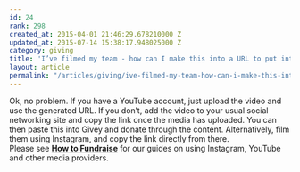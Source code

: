 ```yaml
---
id: 24
rank: 298
created_at: 2015-04-01 21:46:29.678210000 Z
updated_at: 2015-07-14 15:38:17.948025000 Z
category: giving
title: 'I’ve filmed my team - how can I make this into a URL to put into Givey? '
layout: article
permalink: "/articles/giving/ive-filmed-my-team-how-can-i-make-this-into-a-url-to-put-into-givey/"
---
```

Ok, no problem. If you have a YouTube account, just upload the video and use the generated URL. If you don’t, add the video to your usual social networking site and copy the link once the media has uploaded. You can then paste this into Givey and donate through the content. Alternatively, film them using Instagram, and copy the link directly from there.
<br>Please see <strong><a href="https://www.givey.com/fundraise">How to Fundraise</a></strong> for our guides on using Instagram, YouTube and other media providers.</br>

